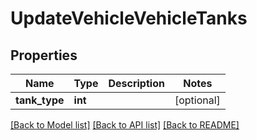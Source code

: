 # UpdateVehicleVehicleTanks

## Properties
Name | Type | Description | Notes
------------ | ------------- | ------------- | -------------
**tank_type** | **int** |  | [optional] 

[[Back to Model list]](../README.md#documentation-for-models) [[Back to API list]](../README.md#documentation-for-api-endpoints) [[Back to README]](../README.md)

